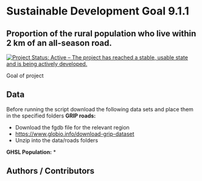 # Sustainable Development Goal 9.1.1
## Proportion of the rural population who live within 2 km of an all-season road.

[![Project Status: Active – The project has reached a stable, usable state and is being actively developed.](https://www.repostatus.org/badges/latest/active.svg)](https://www.repostatus.org/#active)

Goal of project

## Data
Before running the script download the following data sets and place them in the specified folders
**GRIP roads:**
 * Download the fgdb file for the relevant region
 * https://www.globio.info/download-grip-dataset
 * Unzip into the data/roads folders
 
**GHSL Population:**
 *




## Authors / Contributors
